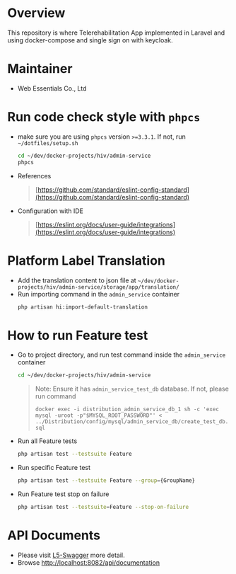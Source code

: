 # Overview

This repository is where Telerehabilitation App implemented in Laravel and using docker-compose and single sign on with keycloak.

# Maintainer

* Web Essentials Co., Ltd

# Run code check style with `phpcs`

* make sure you are using `phpcs` version `>=3.3.1`. If not, run `~/dotfiles/setup.sh`

    ```bash
    cd ~/dev/docker-projects/hiv/admin-service
    phpcs
    ```

* References

    > [https://github.com/standard/eslint-config-standard](https://github.com/standard/eslint-config-standard)

* Configuration with IDE

    > [https://eslint.org/docs/user-guide/integrations](https://eslint.org/docs/user-guide/integrations)

# Platform Label Translation 

* Add the translation content to json file at `~/dev/docker-projects/hiv/admin-service/storage/app/translation/`
* Run importing command in the `admin_service` container
    ```bash
    php artisan hi:import-default-translation
    ```

# How to run Feature test

* Go to project directory, and run test command inside the `admin_service` container
    ```bash
    cd ~/dev/docker-projects/hiv/admin-service
    ```
  > Note: Ensure it has `admin_service_test_db` database. If not, please run command
  >
  > `docker exec -i distribution_admin_service_db_1 sh -c 'exec mysql -uroot -p"$MYSQL_ROOT_PASSWORD"' < ../Distribution/config/mysql/admin_service_db/create_test_db.sql`

* Run all Feature tests
    ```bash
    php artisan test --testsuite Feature
    ```
* Run specific Feature test
    ```bash
    php artisan test --testsuite Feature --group={GroupName}
    ```
* Run Feature test stop on failure
    ```bash
    php artisan test --testsuite=Feature --stop-on-failure 
    ```

# API Documents
* Please visit [L5-Swagger](https://github.com/DarkaOnLine/L5-Swagger) more detail.
* Browse [http://localhost:8082/api/documentation](http://localhost:8082/api/documentation)
